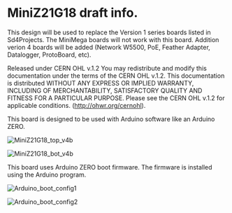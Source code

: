 # MiniZ21G18 draft info.

This design will be used to replace the Version 1 series boards listed in Sd4Projects. The MiniMega boards will not work with this board. Addition verion 4 boards will be added (Network W5500, PoE, Feather Adapter, Datalogger, ProtoBoard, etc).

Released under CERN OHL v.1.2
You may redistribute and modify this documentation under the terms of the CERN OHL v.1.2.
This documentation is distributed WITHOUT ANY EXPRESS OR IMPLIED WARRANTY, 
INCLUDING OF MERCHANTABILITY, SATISFACTORY QUALITY AND FITNESS FOR A PARTICULAR PURPOSE.
Please see the CERN OHL v.1.2 for applicable conditions. (http://ohwr.org/cernohl).


This board is designed to be used with Arduino software like an Arduino ZERO.

![MiniZ21G18_top_v4b](https://user-images.githubusercontent.com/6279065/113534717-6229e080-9586-11eb-80bc-0079c23add4f.jpg)


![MiniZ21G18_bot_v4b](https://user-images.githubusercontent.com/6279065/113534910-cea4df80-9586-11eb-829b-64eb000b69ad.jpg)

This board uses Arduino ZERO boot firmware. The firmware is installed using the Arduino program.

![Arduino_boot_config1](https://user-images.githubusercontent.com/6279065/113535362-082a1a80-9588-11eb-828a-56fa9f0f83a1.png)

![Arduino_boot_config2](https://user-images.githubusercontent.com/6279065/113535372-0eb89200-9588-11eb-8237-03f7e7e79712.jpg)

